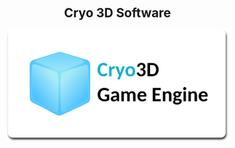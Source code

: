 <h1 align="center">Cryo 3D Software</h1>

<p align="center">
  <img src="Cryo3D_title.png" width="600px" alt="Cryo3D logo" />
</p>
